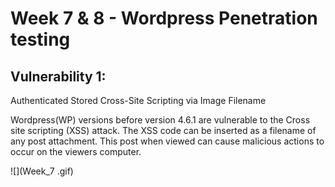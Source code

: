 # Week 7 & 8 - Wordpress Penetration testing

## Vulnerability 1:
Authenticated Stored Cross-Site Scripting via Image Filename

Wordpress(WP) versions before version 4.6.1 are vulnerable to the Cross site scripting (XSS) attack.
The XSS code can be inserted as a filename of any post attachment. This post when viewed can cause malicious actions to occur on the viewers computer.

![](Week_7 .gif)
